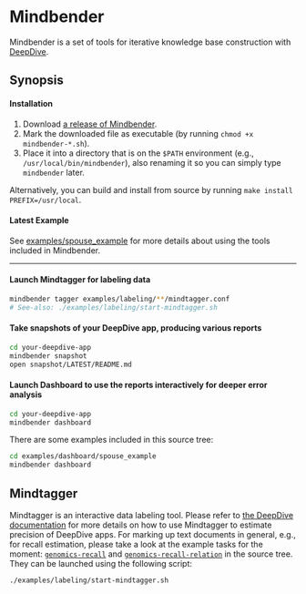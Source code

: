 Mindbender
==========

Mindbender is a set of tools for iterative knowledge base construction with [DeepDive][].

## Synopsis
#### Installation

1. Download [a release of Mindbender](https://github.com/netj/mindbender/releases).
2. Mark the downloaded file as executable (by running `chmod +x mindbender-*.sh`).
3. Place it into a directory that is on the `$PATH` environment (e.g., `/usr/local/bin/mindbender`), also renaming it so you can simply type `mindbender` later.

Alternatively, you can build and install from source by running `make install PREFIX=/usr/local`.


#### Latest Example
See [examples/spouse_example](https://github.com/HazyResearch/mindbender/tree/master/examples/spouse_example#readme) for more details about using the tools included in Mindbender.

----

#### Launch Mindtagger for labeling data
```bash
mindbender tagger examples/labeling/**/mindtagger.conf
# See-also: ./examples/labeling/start-mindtagger.sh
```

#### Take snapshots of your DeepDive app, producing various reports
```bash
cd your-deepdive-app
mindbender snapshot
open snapshot/LATEST/README.md
```

#### Launch Dashboard to use the reports interactively for deeper error analysis
```bash
cd your-deepdive-app
mindbender dashboard
```

There are some examples included in this source tree:
```bash
cd examples/dashboard/spouse_example
mindbender dashboard
```


[DeepDive]: http://deepdive.stanford.edu/


## Mindtagger

Mindtagger is an interactive data labeling tool.  Please refer to [the DeepDive documentation](http://deepdive.stanford.edu/doc/basics/labeling.html) for more details on how to use Mindtagger to estimate precision of DeepDive apps.  For marking up text documents in general, e.g., for recall estimation, please take a look at the example tasks for the moment: [`genomics-recall`](https://github.com/netj/mindbender/tree/master/examples/labeling/genomics-recall) and [`genomics-recall-relation`](https://github.com/netj/mindbender/tree/master/examples/labeling/genomics-recall-relation) in the source tree.  They can be launched using the following script:

```bash
./examples/labeling/start-mindtagger.sh
```
